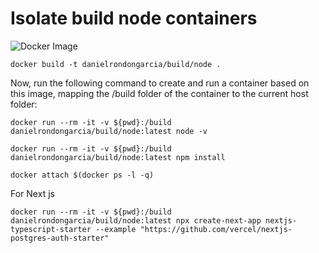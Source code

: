 # Isolate build node containers

![Docker Image](https://github.com/DanielRondonGarcia/Build-node/actions/workflows/docker.yml/badge.svg)

```cli
docker build -t danielrondongarcia/build/node .
```

Now, run the following command to create and run a container based on this image, mapping the /build folder of the container to the current host folder:

```cli
docker run --rm -it -v ${pwd}:/build danielrondongarcia/build/node:latest node -v
```

```cli
docker run --rm -it -v ${pwd}:/build danielrondongarcia/build/node:latest npm install
```

```cli
docker attach $(docker ps -l -q)
```

For Next js

```cli
docker run --rm -it -v ${pwd}:/build danielrondongarcia/build/node:latest npx create-next-app nextjs-typescript-starter --example "https://github.com/vercel/nextjs-postgres-auth-starter"
```
